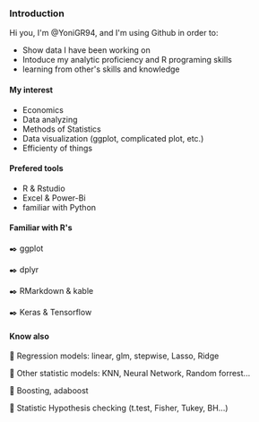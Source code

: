### Introduction

Hi you,
I'm @YoniGR94, and I'm using Github in order to:

- Show data I have been working on
- Intoduce my analytic proficiency and R programing skills
- learning from other's skills and knowledge

#### **My interest**
- Economics
- Data analyzing
- Methods of Statistics
- Data visualization (ggplot, complicated plot, etc.)
- Efficienty of things

#### Prefered tools
- R  &  Rstudio
- Excel & Power-Bi
- familiar with Python

#### Familiar with R's

:black_nib: ggplot

:black_nib: dplyr

:black_nib: RMarkdown & kable

:black_nib: Keras & Tensorflow

#### Know also
:green_book: Regression models: linear, glm, stepwise, Lasso, Ridge

:green_book: Other statistic models: KNN, Neural Network, Random forrest...

:green_book: Boosting, adaboost

:green_book: Statistic Hypothesis  checking (t.test, Fisher, Tukey, BH...)

